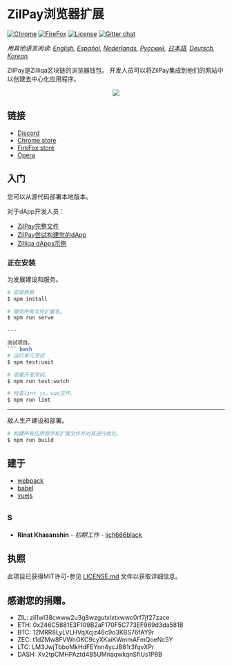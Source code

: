 # ZilPay浏览器扩展

[![Chrome](https://img.shields.io/chrome-web-store/v/klnaejjgbibmhlephnhpmaofohgkpgkd)](https://chrome.google.com/webstore/detail/zilpay/klnaejjgbibmhlephnhpmaofohgkpgkd?utm_source=chrome-ntp-icon)
[![FireFox](https://img.shields.io/amo/v/zilpay)](https://addons.mozilla.org/en-GB/firefox/addon/zilpay/)
[![License](https://img.shields.io/badge/License-MIT-blue.svg)](https://github.com/Zilliqa/scilla/blob/master/LICENSE)
[![Gitter chat](http://img.shields.io/badge/chat-on%20gitter-077a8f.svg)](https://gitter.im/Zilliqa/General)

*用其他语言阅读: [English](README.md), [Español](README_ES.md), [Nederlands](README_NL.md), [Русский](README_RU.md), [日本語](README_JP.md), [Deutsch](README_DE.md), [Korean](README_KR.md).*

ZilPay是Zilliqa区块链的浏览器钱包。 开发人员可以将ZilPay集成到他们的网站中以创建去中心化应用程序。

<p align="center">
  <a href="https://zilpay.xyz"><img src="https://github.com/lich666dead/zil-pay/blob/master/imgs/preview.png"></a>
</p>

## 链接
+ [Discord](https://discordapp.com/channels/370992535725932544/636917110089580544)
+ [Chrome store](https://chrome.google.com/webstore/detail/zilpay/klnaejjgbibmhlephnhpmaofohgkpgkd?utm_source=chrome-ntp-icon)
+ [FireFox store](https://addons.mozilla.org/en-GB/firefox/addon/zilpay/)
+ [Opera](https://chrome.google.com/webstore/detail/zilpay/klnaejjgbibmhlephnhpmaofohgkpgkd?utm_source=chrome-ntp-icon)

## 入门
您可以从源代码部署本地版本。

对于dApp开发人员：
+ [ZilPay完整文件](https://zilpay.xyz/Documentation/)
+ [ZilPay尝试构建您的dApp](https://medium.com/coinmonks/test-and-develop-dapps-on-zilliqa-with-zilpay-52b165f118bf?source=friends_link&sk=2a60070ddac60677ec36b1234c60222a)
+ [Zilliqa dApps示例](https://github.com/lich666dead/zilliqa-dApps)

### 正在安装

为发展建设和服务。
``` bash
# 安装依赖
$ npm install

# 服务所有文件扩展名。
$ npm run serve

---

测试项目。
``` bash
# 运行单元测试
$ npm test:unit

# 观看开发测试。
$ npm run test:watch

# 检查lint js，vue文件。
$ npm run lint

```

---

敌人生产建设和部署。
``` bash
# 构建所有应用程序和扩展文件并对其进行优化。
$ npm run build
```

## 建于

* [webpack](https://github.com/webpack/webpack)
* [babel](https://github.com/babel/babel)
* [vuejs](https://github.com/vuejs)

## s

* **Rinat Khasanshin** - *初期工作* - [lich666black](https://github.com/lich666dead)

## 执照

此项目已获得MIT许可-参见 [LICENSE.md](https://github.com/zilpay/zil-pay/blob/master/LICENSE) 文件以获取详细信息。

感谢您的捐赠。
------

- ZIL: zil1wl38cwww2u3g8wzgutxlxtxwwc0rf7jf27zace
- ETH: 0x246C5881E3F109B2aF170F5C773EF969d3da581B
- BTC: 12MRR8LyLVLHVqXcjz46c9o3KBS76fAY9r
- ZEC: t1dZMw8FVWnGKC9cyXKaiKWmmAFmQoeNc5Y
- LTC: LM3JwjTbboMkHdFEYnn4ycJB61r3fqvXPr
- DASH: Xv2tpCMHPAztd4B5UMnaqwkqnSfiUs1P8B
